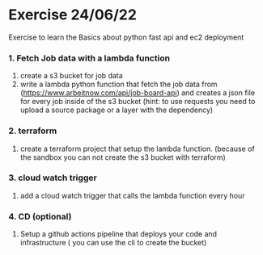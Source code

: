 # Exercise 24/06/22

Exercise to learn the Basics about python fast api and ec2 deployment

### 1. Fetch Job data with a lambda function
1. create a s3 bucket for job data
1. write a lambda python function that fetch the job data from (https://www.arbeitnow.com/api/job-board-api) and creates a json file for every job inside of the s3 bucket
(hint: to use requests you need to upload a source package or a layer with the dependency)

### 2. terraform 
1. create a terraform project that setup the lambda function. (because of the sandbox you can not create the s3 bucket with terraform)

### 3. cloud watch trigger
1. add a cloud watch trigger that calls the lambda function every hour

### 4. CD (optional)
1. Setup a github actions pipeline that deploys your code and infrastructure ( you can use the cli to create the bucket)